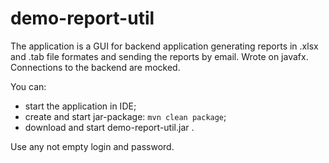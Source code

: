 # demo-report-util

The application is a GUI for backend application generating reports in .xlsx and .tab file formates and sending the reports by email.
Wrote on javafx.
Connections to the backend are mocked.

You can:
- start the application in IDE;
- create and start jar-package: `mvn clean package`;
- download and start demo-report-util.jar .

Use any not empty login and password.
